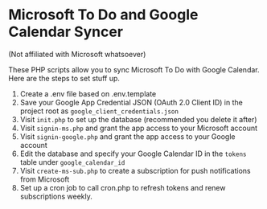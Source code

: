 # Microsoft To Do and Google Calendar Syncer
(Not affiliated with Microsoft whatsoever)

These PHP scripts allow you to sync Microsoft To Do with Google Calendar. Here are the steps to set stuff up.

1. Create a .env file based on .env.template
2. Save your Google App Credential JSON (OAuth 2.0 Client ID) in the project root as `google_client_credentials.json`
3. Visit `init.php` to set up the database (recommended you delete it after)
4. Visit `signin-ms.php` and grant the app access to your Microsoft account
5. Visit `signin-google.php` and grant the app access to your Google account
6. Edit the database and specify your Google Calendar ID in the `tokens` table under `google_calendar_id`
7. Visit `create-ms-sub.php` to create a subscription for push notifications from Microsoft
8. Set up a cron job to call cron.php to refresh tokens and renew subscriptions weekly.